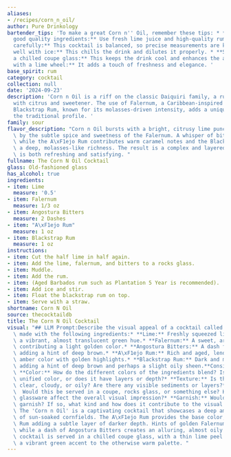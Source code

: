 ```yaml
---
aliases:
- /recipes/corn_n_oil/
author: Pure Drinkology
bartender_tips: 'To make a great Corn n'' Oil, remember these tips: * **Start with
  good quality ingredients:** Use fresh lime juice and high-quality rums.* **Measure
  carefully:** This cocktail is balanced, so precise measurements are key. * **Shake
  well with ice:** This chills the drink and dilutes it properly. * **Strain into
  a chilled coupe glass:** This keeps the drink cool and enhances the aroma. * **Garnish
  with a lime wheel:** It adds a touch of freshness and elegance. '
base_spirit: rum
category: cocktail
collection: null
date: '2024-09-23'
description: 'Corn n Oil is a riff on the classic Daiquiri family, a rum-based cocktail
  with citrus and sweetener. The use of Falernum, a Caribbean-inspired liqueur, and
  Blackstrap Rum, known for its molasses-driven intensity, adds a unique twist to
  the traditional profile. '
family: sour
flavor_description: "Corn n Oil bursts with a bright, citrusy lime punch, balanced\
  \ by the subtle spice and sweetness of the Falernum. A whisper of bitters adds complexity,\
  \ while the A\xF1ejo Rum contributes warm caramel notes and the Blackstrap Rum brings\
  \ a deep, molasses-like richness. The result is a complex and layered cocktail that\
  \ is both refreshing and satisfying. "
fullname: The Corn N Oil Cocktail
glass: Old-fashioned glass
has_alcohol: true
ingredients:
- item: Lime
  measure: '0.5'
- item: Falernum
  measure: 1/3 oz
- item: Angostura Bitters
  measure: 2 Dashes
- item: "A\xF1ejo Rum"
  measure: 1 oz
- item: Blackstrap Rum
  measure: 1 oz
instructions:
- item: Cut the half lime in half again.
- item: Add the lime, falernum, and bitters to a rocks glass.
- item: Muddle.
- item: Add the rum.
- item: (Aged Barbados rum such as Plantation 5 Year is recommended).
- item: Add ice and stir.
- item: Float the blackstrap rum on top.
- item: Serve with a straw.
shortname: Corn N Oil
source: thecocktaildb
title: The Corn N Oil Cocktail
visual: "## LLM Prompt:Describe the visual appeal of a cocktail called Corn n Oil\
  \ made with the following ingredients:* **Lime:** Freshly squeezed lime juice, adding\
  \ a vibrant, almost translucent green hue.* **Falernum:** A sweet, aromatic liqueur,\
  \ contributing a light golden color.* **Angostura Bitters:** A dash for complexity,\
  \ adding a hint of deep brown.* **A\xF1ejo Rum:** Rich and aged, lending a deep\
  \ amber color with golden highlights.* **Blackstrap Rum:** Dark and molasses-like,\
  \ adding a hint of deep brown and perhaps a slight oily sheen.**Consider the following:***\
  \ **Color:** How do the different colors of the ingredients blend? Is it a single\
  \ unified color, or does it have layers or depth?* **Texture:** Is the cocktail\
  \ clear, cloudy, or oily? Are there any visible sediments or layers?* **Glassware:**\
  \  Would this be served in a coupe, rocks glass, or something else? How does the\
  \ glassware affect the overall visual impression?* **Garnish:** Would there be a\
  \ garnish? If so, what kind and how does it contribute to the visual appeal?**Example:**\
  \ The 'Corn n Oil' is a captivating cocktail that showcases a deep amber hue, reminiscent\
  \ of sun-soaked cornfields. The A\xF1ejo Rum provides the base color, with the Blackstrap\
  \ Rum adding a subtle layer of darker depth. Hints of golden Falernum peek through,\
  \ while a dash of Angostura Bitters creates an alluring, almost oily sheen. The\
  \ cocktail is served in a chilled coupe glass, with a thin lime peel twist adding\
  \ a vibrant green accent to the otherwise warm palette. "
---
```



